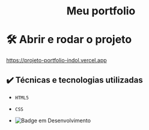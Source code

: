 <h1 align="center"> Meu portfolio</h1>
<p></p>


# 🛠️ Abrir e rodar o projeto

https://projeto-portfolio-indol.vercel.app

## ✔️ Técnicas e tecnologias utilizadas

- ``HTML5``
- ``CSS``

- ![Badge em Desenvolvimento](http://img.shields.io/static/v1?label=STATUS&message=EM%20DESENVOLVIMENTO&color=GREEN&style=for-the-badge)
